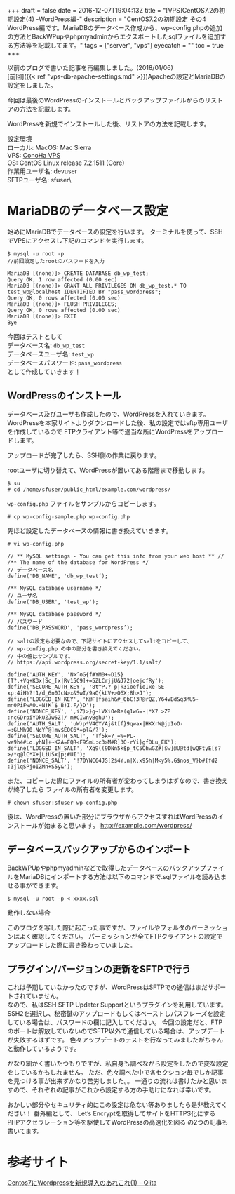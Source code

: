 +++
draft = false
date = 2016-12-07T19:04:13Z
title = "[VPS]CentOS7.2の初期設定(4) -WordPress編-"
description = "CentOS7.2の初期設定 その4 WordPress編です。MariaDBのデータベース作成から、wp-config.phpの追加の方法とBackWPupやphpmyadminからエクスポートしたsqlファイルを追加する方法等を記載してます。"
tags = ["server", "vps"]
eyecatch = ""
toc = true
+++

以前のブログで書いた記事を再編集しました。(2018/01/06)\
[前回]({{< ref "vps-db-apache-settings.md" >}})Apacheの設定とMariaDBの設定をしました。

今回は最後のWordPressのインストールとバックアップファイルからのリストアの方法を記載します。

WordPressを新規でインストールした後、リストアの方法を記載します。

設定環境\
ローカル: MacOS: Mac Sierra\
VPS: [ConoHa VPS](https://www.conoha.jp/referral/?token=LzqWKoEVPLE9NxlhMZLBT_RTAnBxkAThfKmD8lDJirkrQsD0cYg-GD6)\
OS: CentOS Linux release 7.2.1511 (Core)\
作業用ユーザ名: devuser\
SFTPユーザ名: sfuser\


# MariaDBのデータベース設定
始めにMariaDBでデータベースの設定を行います。
ターミナルを使って、SSHでVPSにアクセスし下記のコマンドを実行します。

```
$ mysql -u root -p
//前回設定したrootのパスワードを入力

MariaDB [(none)]> CREATE DATABASE db_wp_test;
Query OK, 1 row affected (0.00 sec)
MariaDB [(none)]> GRANT ALL PRIVILEGES ON db_wp_test.* TO test_wp@localhost IDENTIFIED BY "pass_wordpress";
Query OK, 0 rows affected (0.00 sec)
MariaDB [(none)]> FLUSH PRIVILEGES;
Query OK, 0 rows affected (0.00 sec)
MariaDB [(none)]> EXIT
Bye
```
今回はテストとして\
データベース名: `db_wp_test`\
データベースユーザ名: `test_wp`\
データベースパスワード: `pass_wordpress`\
として作成していきます！

## WordPressのインストール
データベース及びユーザも作成したので、WordPressを入れていきます。
WordPressを本家サイトよりダウンロードした後、私の設定ではsftp専用ユーザを作成しているので
FTPクライアント等で適当な所にWordPressをアップロードします。

アップロードが完了したら、SSH側の作業に戻ります。

rootユーザに切り替えて、WordPressが置いてある階層まで移動します。

```
$ su
# cd /home/sfuser/public_html/example.com/wordpress/
```

`wp-config.php` ファイルをサンプルからコピーします。

```
# cp wp-config-sample.php wp-config.php
```

先ほど設定したデータベースの情報に書き換えていきます。

```
# vi wp-config.php

// ** MySQL settings - You can get this info from your web host ** //
/** The name of the database for WordPress */
// データベース名
define('DB_NAME', 'db_wp_test’);

/** MySQL database username */
// ユーザ名
define('DB_USER', 'test_wp');

/** MySQL database password */
// パスワード
define('DB_PASSWORD', 'pass_wordpress’);

// saltの設定も必要なので、下記サイトにアクセスしてsaltをコピーして、
// wp-config.php の中の部分を書き換えてください。
// 中の値はサンプルです。
// https://api.wordpress.org/secret-key/1.1/salt/

define('AUTH_KEY', 'N>^oG{f#YM0+~D15}{T?.+Vq+K3x|Sc_[x|Rv15C9]+=5ZLCrjjU&J72|oejofRy');
define('SECURE_AUTH_KEY', '8t^P.? p|k3ioefioIxe-SE-xp:4iH%?!1/d_6n0JcN>x&SwI/9aQ{kLV+>O6X;8h>J');
define('LOGGED_IN_KEY', 'K@F|fsaih&#_0bC!3R@rQZ,Y64vBd&q3MU5-mn0PiFwAO.=N!K`$_B)I.F/}D');
define('NONCE_KEY', ',iZ)>}g~lVXiOeRe(q1w6=-|*X7 >ZP :ncGDrpiYOkUZJw5Z|/ m#CIwnyBghU');
define('AUTH_SALT', 'uW)p*V4OY/Aj&t[f}9qwax|HKXrW@jpIoO-=:GLMh90.NcY^@]mv$EOC6*=pl&/?');
define('SECURE_AUTH_SALT', 'Tf5k=?_=%=PL-we9h4#Lo.yhN]+~K2A=FQR<F9SmL:c3>M#R]3Q-rYi}gfDLu_EK');
define('LOGGED_IN_SALT', 'Xq9((9DNn5k$p_tC5OhwGZ#|$w]@U@td[wQFtyE[s?>/*q@lC*X+|LiUSx|p;#UI');
define('NONCE_SALT', '!70YNC64JS[2$4Y,n|X;x95h|M<y5%.G$nos_V}b#{fd2 :3jlqSPjoIZMn+S5y&');
```

また、コピーした際にファイルの所有者が変わってしまうはずなので、書き換えが終了したら
ファイルの所有者を変更します。

```
# chown sfuser:sfuser wp-config.php
```

後は、WordPressの置いた部分にブラウザからアクセスすればWordPressのインストールが始まると思います。
http://example.com/wordpress/

## データベースバックアップからのインポート
BackWPUpやphpmyadminなどで取得したデータベースのバックアップファイルをMariaDBにインポートする方法は以下のコマンドで.sqlファイルを読み込ませる事ができます。

```
$ mysql -u root -p < xxxx.sql
```

動作しない場合

このブログを写した際に起こった事ですが、ファイルやフォルダのパーミッションはよく確認してください。
パーミッションが全てFTPクライアントの設定でアップロードした際に書き換わっていました。

## プラグイン/バージョンの更新をSFTPで行う
これは予期していなかったのですが、WordPressはSFTPでの通信はまだサポートされていません。\
なので、私はSSH SFTP Updater Supportというプラグインを利用しています。
SSH2を選択し、秘密鍵のアップロードもしくはペーストしパスフレーズを設定している場合は、パスワードの欄に記入してください。
今回の設定だと、FTPのポートは解放していないのでSFTP以外で通信している場合は、アップデートが失敗するはずです。
色々アップデートのテストを行なってみましたがちゃんと動作しているようです。

かなり細かく書いたつもりですが、私自身も調べながら設定をしたので変な設定をしているかもしれません。
ただ、色々調べた中で各セクション毎でしか記事を見つける事が出来ずかなり苦労しました。。
一通りの流れは書けたかと思いますので、それぞれの記事がこれから設定する方の手助けになれば幸いです。

おかしい部分やセキュリティ的にこの設定は危ない等ありましたら是非教えてください！
番外編として、
Let’s Encryptを取得してサイトをHTTPS化にする
PHPアクセラレーション等を駆使してWordPressの高速化を図る の2つの記事も書いてます。


# 参考サイト
[Centos7にWordpressを新規導入のあれこれ(1) - Qiita](http://qiita.com/wynnkengeofu/items/89d2454fd92b9cfd932f)

